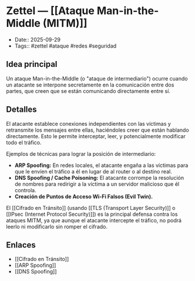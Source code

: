 # Zettel — [[Ataque Man-in-the-Middle (MITM)]]

- Date:: 2025-09-29
- Tags:: #zettel #ataque #redes #seguridad

## Idea principal
Un ataque Man-in-the-Middle (o "ataque de intermediario") ocurre cuando un atacante se interpone secretamente en la comunicación entre dos partes, que creen que se están comunicando directamente entre sí.

## Detalles
El atacante establece conexiones independientes con las víctimas y retransmite los mensajes entre ellas, haciéndoles creer que están hablando directamente. Esto le permite interceptar, leer, y potencialmente modificar todo el tráfico.

Ejemplos de técnicas para lograr la posición de intermediario:
- **ARP Spoofing:** En redes locales, el atacante engaña a las víctimas para que le envíen el tráfico a él en lugar de al router o al destino real.
- **DNS Spoofing / Cache Poisoning:** El atacante corrompe la resolución de nombres para redirigir a la víctima a un servidor malicioso que él controla.
- **Creación de Puntos de Acceso Wi-Fi Falsos (Evil Twin).**

El [[Cifrado en Tránsito]] (usando [[TLS (Transport Layer Security)]] o [[IPsec (Internet Protocol Security)]]) es la principal defensa contra los ataques MITM, ya que aunque el atacante intercepte el tráfico, no podrá leerlo ni modificarlo sin romper el cifrado.

## Enlaces
- [[Cifrado en Tránsito]]
- [[ARP Spoofing]]
- [[DNS Spoofing]]